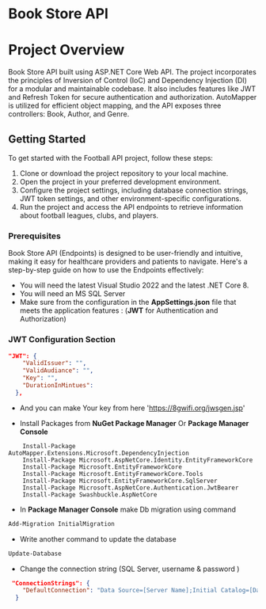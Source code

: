 # Book Store API
# Project Overview

Book Store API built using ASP.NET Core Web API. The project incorporates the principles of Inversion of Control (IoC) and Dependency Injection (DI) for a modular and maintainable codebase. It also includes features like JWT and Refresh Token for secure authentication and authorization. AutoMapper is utilized for efficient object mapping, and the API exposes three controllers: Book, Author, and Genre.

## Getting Started

To get started with the Football API project, follow these steps:

1. Clone or download the project repository to your local machine.
2. Open the project in your preferred development environment.
3. Configure the project settings, including database connection strings, JWT token settings, and other environment-specific configurations.
4. Run the project and access the API endpoints to retrieve information about football leagues, clubs, and players.

### Prerequisites

Book Store API (Endpoints) is designed to be user-friendly and intuitive, making it easy for healthcare providers and patients to navigate. Here's a step-by-step guide on how to use the Endpoints effectively:

- You will need the latest Visual Studio 2022 and the latest .NET Core 8.
- You will need  an MS SQL Server
- Make sure from the configuration in the **AppSettings.json** file that meets the application features :
    (**JWT** for Authentication and Authorization)

### JWT Configuration Section

```json
"JWT": {
    "ValidIssuer": "",
    "ValidAudiance": "",
    "Key": "",
    "DurationInMintues": 
  },
```
- And you can make Your key from here  'https://8gwifi.org/jwsgen.jsp'

- Install Packages from **NuGet Package Manager** Or **Package Manager Console**
```
    Install-Package AutoMapper.Extensions.Microsoft.DependencyInjection
    Install-Package Microsoft.AspNetCore.Identity.EntityFrameworkCore
    Install-Package Microsoft.EntityFrameworkCore
    Install-Package Microsoft.EntityFrameworkCore.Tools
    Install-Package Microsoft.EntityFrameworkCore.SqlServer
    Install-Package Microsoft.AspNetCore.Authentication.JwtBearer
    Install-Package Swashbuckle.AspNetCore
```

- In **Package Manager Console** make Db migration using command

```cmd
Add-Migration InitialMigration
```
- Write another command to update the database

```cmd
Update-Database
```
- Change the connection string (SQL Server, username & password )

```json
 "ConnectionStrings": {
    "DefaultConnection": "Data Source=[Server Name];Initial Catalog=[DataBase Name];User ID=[Sql server Username];Password=[Sql server Password];Connect Timeout=30;Encrypt=False;Trust Server Certificate=True;Application Intent=ReadWrite;Multi Subnet Failover=False"
  }
```

